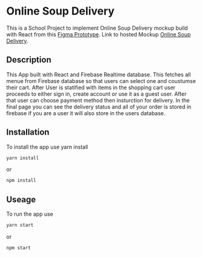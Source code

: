 # Online Soup Delivery

This is a School Project to implement Online Soup Delivery mockup build with React from this [Figma Prototype](https://www.figma.com/proto/ijGuWgLJCxmOTXo9GPjyeo/Online-Soup?node-id=27%3A170&scaling=scale-down). Link to hosted Mockup [Online Soup Delivery](http://mo-sal-ah-online-soup.surge.sh/).

## Description 
This App built with React and Firebase Realtime database. This fetches all menue from Firebase database so that users can select one and coustumse their cart. After User is statified with items in the shopping cart user proceeds to either sign in, create account or use it as a guest user. After that user can choose payment method then insturction for delivery. In the final page you can see the delivery status and all of your order is stored in firebase if you are a user it will also store in the users database.  

## Installation

To install the app use yarn install

```bash
yarn install
```
or
```bash
npm install
```

## Useage

To run the app use
```bash
yarn start
```
or
```bash
npm start
```